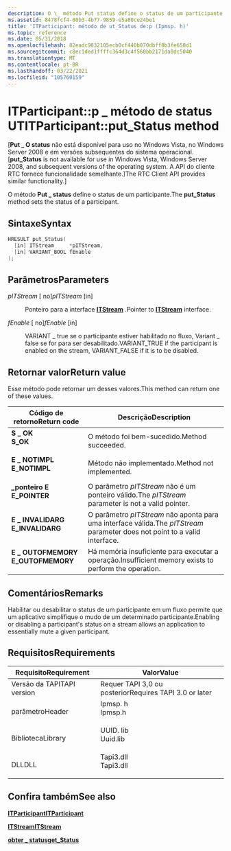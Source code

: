 ```yaml
---
description: O \_ método Put status define o status de um participante.
ms.assetid: 8478fcf4-00b3-4b77-9859-e5a80ce24be1
title: 'ITParticipant: método de ut_Status de:p (Ipmsp. h)'
ms.topic: reference
ms.date: 05/31/2018
ms.openlocfilehash: 82eadc9832105ecb0cf440b070dbff8b3fe658d1
ms.sourcegitcommit: c8ec1ded1ffffc364d3c4f560bb2171da0dc5040
ms.translationtype: MT
ms.contentlocale: pt-BR
ms.lasthandoff: 03/22/2021
ms.locfileid: "105760159"
---
```

# <a name="itparticipantput_status-method"></a><span data-ttu-id="c0178-103">ITParticipant::p \_ método de status UT</span><span class="sxs-lookup"><span data-stu-id="c0178-103">ITParticipant::put\_Status method</span></span>

<span data-ttu-id="c0178-104">\[**Put \_ O status** não está disponível para uso no Windows Vista, no Windows Server 2008 e em versões subsequentes do sistema operacional.</span><span class="sxs-lookup"><span data-stu-id="c0178-104">\[**put\_Status** is not available for use in Windows Vista, Windows Server 2008, and subsequent versions of the operating system.</span></span> <span data-ttu-id="c0178-105">A API do cliente RTC fornece funcionalidade semelhante.\]</span><span class="sxs-lookup"><span data-stu-id="c0178-105">The RTC Client API provides similar functionality.\]</span></span>

<span data-ttu-id="c0178-106">O método **Put \_ status** define o status de um participante.</span><span class="sxs-lookup"><span data-stu-id="c0178-106">The **put\_Status** method sets the status of a participant.</span></span>

## <a name="syntax"></a><span data-ttu-id="c0178-107">Sintaxe</span><span class="sxs-lookup"><span data-stu-id="c0178-107">Syntax</span></span>


```C++
HRESULT put_Status(
  [in] ITStream     *pITStream,
  [in] VARIANT_BOOL fEnable
);
```



## <a name="parameters"></a><span data-ttu-id="c0178-108">Parâmetros</span><span class="sxs-lookup"><span data-stu-id="c0178-108">Parameters</span></span>

<dl> <dt>

<span data-ttu-id="c0178-109">*pITStream* \[ no\]</span><span class="sxs-lookup"><span data-stu-id="c0178-109">*pITStream* \[in\]</span></span>
</dt> <dd>

<span data-ttu-id="c0178-110">Ponteiro para a interface [**ITStream**](/windows/win32/api/tapi3if/nn-tapi3if-itstream) .</span><span class="sxs-lookup"><span data-stu-id="c0178-110">Pointer to [**ITStream**](/windows/win32/api/tapi3if/nn-tapi3if-itstream) interface.</span></span>

</dd> <dt>

<span data-ttu-id="c0178-111">*fEnable* \[ no\]</span><span class="sxs-lookup"><span data-stu-id="c0178-111">*fEnable* \[in\]</span></span>
</dt> <dd>

<span data-ttu-id="c0178-112">VARIANT \_ true se o participante estiver habilitado no fluxo, Variant \_ false se for para ser desabilitado.</span><span class="sxs-lookup"><span data-stu-id="c0178-112">VARIANT\_TRUE if the participant is enabled on the stream, VARIANT\_FALSE if it is to be disabled.</span></span>

</dd> </dl>

## <a name="return-value"></a><span data-ttu-id="c0178-113">Retornar valor</span><span class="sxs-lookup"><span data-stu-id="c0178-113">Return value</span></span>

<span data-ttu-id="c0178-114">Esse método pode retornar um desses valores.</span><span class="sxs-lookup"><span data-stu-id="c0178-114">This method can return one of these values.</span></span>



| <span data-ttu-id="c0178-115">Código de retorno</span><span class="sxs-lookup"><span data-stu-id="c0178-115">Return code</span></span>                                                                                   | <span data-ttu-id="c0178-116">Descrição</span><span class="sxs-lookup"><span data-stu-id="c0178-116">Description</span></span>                                                               |
|-----------------------------------------------------------------------------------------------|---------------------------------------------------------------------------|
| <dl> <span data-ttu-id="c0178-117"><dt>**S \_ OK**</dt></span><span class="sxs-lookup"><span data-stu-id="c0178-117"><dt>**S\_OK**</dt></span></span> </dl>          | <span data-ttu-id="c0178-118">O método foi bem-sucedido.</span><span class="sxs-lookup"><span data-stu-id="c0178-118">Method succeeded.</span></span><br/>                                              |
| <dl> <span data-ttu-id="c0178-119"><dt>**E \_ NOTIMPL**</dt></span><span class="sxs-lookup"><span data-stu-id="c0178-119"><dt>**E\_NOTIMPL**</dt></span></span> </dl>     | <span data-ttu-id="c0178-120">Método não implementado.</span><span class="sxs-lookup"><span data-stu-id="c0178-120">Method not implemented.</span></span><br/>                                        |
| <dl> <span data-ttu-id="c0178-121"><dt>**\_ponteiro E**</dt></span><span class="sxs-lookup"><span data-stu-id="c0178-121"><dt>**E\_POINTER**</dt></span></span> </dl>     | <span data-ttu-id="c0178-122">O parâmetro *pITStream* não é um ponteiro válido.</span><span class="sxs-lookup"><span data-stu-id="c0178-122">The *pITStream* parameter is not a valid pointer.</span></span><br/>              |
| <dl> <span data-ttu-id="c0178-123"><dt>**E \_ INVALIDARG**</dt></span><span class="sxs-lookup"><span data-stu-id="c0178-123"><dt>**E\_INVALIDARG**</dt></span></span> </dl>  | <span data-ttu-id="c0178-124">O parâmetro *pITStream* não aponta para uma interface válida.</span><span class="sxs-lookup"><span data-stu-id="c0178-124">The *pITStream* parameter does not point to a valid interface.</span></span><br/> |
| <dl> <span data-ttu-id="c0178-125"><dt>**E \_ OUTOFMEMORY**</dt></span><span class="sxs-lookup"><span data-stu-id="c0178-125"><dt>**E\_OUTOFMEMORY**</dt></span></span> </dl> | <span data-ttu-id="c0178-126">Há memória insuficiente para executar a operação.</span><span class="sxs-lookup"><span data-stu-id="c0178-126">Insufficient memory exists to perform the operation.</span></span><br/>           |



 

## <a name="remarks"></a><span data-ttu-id="c0178-127">Comentários</span><span class="sxs-lookup"><span data-stu-id="c0178-127">Remarks</span></span>

<span data-ttu-id="c0178-128">Habilitar ou desabilitar o status de um participante em um fluxo permite que um aplicativo simplifique o mudo de um determinado participante.</span><span class="sxs-lookup"><span data-stu-id="c0178-128">Enabling or disabling a participant's status on a stream allows an application to essentially mute a given participant.</span></span>

## <a name="requirements"></a><span data-ttu-id="c0178-129">Requisitos</span><span class="sxs-lookup"><span data-stu-id="c0178-129">Requirements</span></span>



| <span data-ttu-id="c0178-130">Requisito</span><span class="sxs-lookup"><span data-stu-id="c0178-130">Requirement</span></span> | <span data-ttu-id="c0178-131">Valor</span><span class="sxs-lookup"><span data-stu-id="c0178-131">Value</span></span> |
|-------------------------|--------------------------------------------------------------------------------------|
| <span data-ttu-id="c0178-132">Versão da TAPI</span><span class="sxs-lookup"><span data-stu-id="c0178-132">TAPI version</span></span><br/> | <span data-ttu-id="c0178-133">Requer TAPI 3,0 ou posterior</span><span class="sxs-lookup"><span data-stu-id="c0178-133">Requires TAPI 3.0 or later</span></span><br/>                                                |
| <span data-ttu-id="c0178-134">parâmetro</span><span class="sxs-lookup"><span data-stu-id="c0178-134">Header</span></span><br/>       | <dl> <span data-ttu-id="c0178-135"><dt>Ipmsp. h</dt></span><span class="sxs-lookup"><span data-stu-id="c0178-135"><dt>Ipmsp.h</dt></span></span> </dl>   |
| <span data-ttu-id="c0178-136">Biblioteca</span><span class="sxs-lookup"><span data-stu-id="c0178-136">Library</span></span><br/>      | <dl> <span data-ttu-id="c0178-137"><dt>UUID. lib</dt></span><span class="sxs-lookup"><span data-stu-id="c0178-137"><dt>Uuid.lib</dt></span></span> </dl>  |
| <span data-ttu-id="c0178-138">DLL</span><span class="sxs-lookup"><span data-stu-id="c0178-138">DLL</span></span><br/>          | <dl> <span data-ttu-id="c0178-139"><dt>Tapi3.dll</dt></span><span class="sxs-lookup"><span data-stu-id="c0178-139"><dt>Tapi3.dll</dt></span></span> </dl> |



## <a name="see-also"></a><span data-ttu-id="c0178-140">Confira também</span><span class="sxs-lookup"><span data-stu-id="c0178-140">See also</span></span>

<dl> <dt>

[<span data-ttu-id="c0178-141">**ITParticipant**</span><span class="sxs-lookup"><span data-stu-id="c0178-141">**ITParticipant**</span></span>](itparticipant.md)
</dt> <dt>

[<span data-ttu-id="c0178-142">**ITStream**</span><span class="sxs-lookup"><span data-stu-id="c0178-142">**ITStream**</span></span>](/windows/win32/api/tapi3if/nn-tapi3if-itstream)
</dt> <dt>

[<span data-ttu-id="c0178-143">**obter \_ status**</span><span class="sxs-lookup"><span data-stu-id="c0178-143">**get\_Status**</span></span>](itparticipant-get-status.md)
</dt> </dl>

 

